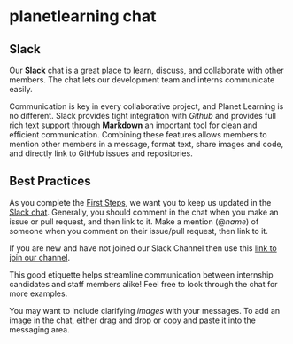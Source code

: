 #  planetlearning chat

## Slack

Our **Slack** chat is a great place to learn, discuss, and collaborate with other members. The chat lets our development team and interns communicate easily.

Communication is key in every collaborative project, and Planet Learning is no different. Slack provides tight integration with *Github* and provides full rich text support through **Markdown** an important tool for clean and efficient communication. Combining these features allows members to mention other members in a message, format text, share images and code, and directly link to GitHub issues and repositories.

## Best Practices

As you complete the [First Steps](vi/firststeps.md), we want you to keep us updated in the [Slack chat](http://slack.ole.org). Generally, you should comment in the chat when you make an issue or pull request, and then link to it. Make a mention (@*name*) of someone when you comment on their issue/pull request, then link to it.

If you are new and have not joined our Slack Channel then use this [link to join our channel](http://http://join.slack.ole.org).

This good etiquette helps streamline communication between internship candidates and staff members alike! Feel free to look through the chat for more examples.

You may want to include clarifying *images* with your messages. To add an image in the chat, either drag and drop or copy and paste it into the messaging area.
